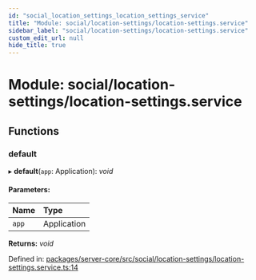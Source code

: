 ```yaml
---
id: "social_location_settings_location_settings_service"
title: "Module: social/location-settings/location-settings.service"
sidebar_label: "social/location-settings/location-settings.service"
custom_edit_url: null
hide_title: true
---
```


# Module: social/location-settings/location-settings.service

## Functions

### default

▸ **default**(`app`: Application): *void*

#### Parameters:

Name | Type |
:------ | :------ |
`app` | Application |

**Returns:** *void*

Defined in: [packages/server-core/src/social/location-settings/location-settings.service.ts:14](https://github.com/xr3ngine/xr3ngine/blob/716a06460/packages/server-core/src/social/location-settings/location-settings.service.ts#L14)
